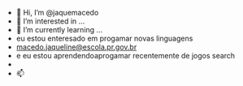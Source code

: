 - 👋 Hi, I’m @jaquemacedo
- 👀 I’m interested in ...
- 🌱 I’m currently learning ...
-  eu estou enteresado em progamar novas linguagens
- macedo.jaqueline@escola.pr.gov.br
- e eu estou aprendendoaprogamar recentemente de jogos search
- 
- 📫

<!---
--->
